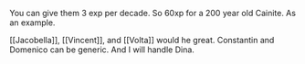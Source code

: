 You can give them 3 exp per decade.
So 60xp for a 200 year old Cainite. As an example.

[[Jacobella]], [[Vincent]], and [[Volta]] would he great. Constantin and Domenico can be generic. And I will handle Dina.